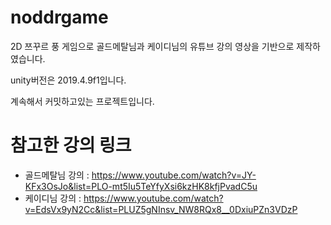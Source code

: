# noddrgame
2D 쯔꾸르 풍 게임으로 골드메탈님과 케이디님의 유튜브 강의 영상을 기반으로 제작하였습니다.

unity버전은 2019.4.9f1입니다.

계속해서 커밋하고있는 프로젝트입니다.

# 참고한 강의 링크
- 골드메탈님 강의 : https://www.youtube.com/watch?v=JY-KFx3OsJo&list=PLO-mt5Iu5TeYfyXsi6kzHK8kfjPvadC5u
- 케이디님 강의 : https://www.youtube.com/watch?v=EdsVx9yN2Cc&list=PLUZ5gNInsv_NW8RQx8__0DxiuPZn3VDzP
